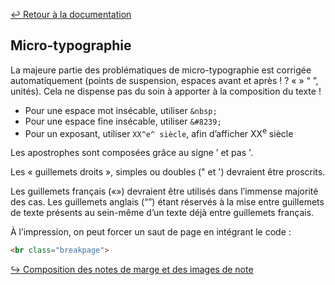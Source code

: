 [↩ Retour à la documentation](index.md)

## Micro-typographie

La majeure partie des problématiques de micro-typographie est corrigée automatiquement (points de suspension, espaces avant et après ! ? « » “ ”, unités). Cela ne dispense pas du soin à apporter à la composition du texte !

* Pour une espace mot insécable, utiliser `&nbsp;`    
* Pour une espace fine insécable, utiliser `&#8239;`
* Pour un exposant, utiliser `XX^e^ siècle`, afin d’afficher XX<sup>e</sup> siècle

Les apostrophes sont composées grâce au signe ’ et pas '.

Les « guillemets droits », simples ou doubles (" et ') devraient être proscrits.

Les guillemets français («») devraient être utilisés dans l’immense majorité des cas. Les guillemets anglais (“”) étant réservés à la mise entre guillemets de texte présents au sein-même d’un texte déjà entre guillemets français.


À l’impression, on peut forcer un saut de page en intégrant le code :
```html
<br class="breakpage">
```

[↪ Composition des notes de marge et des images de note](notes.md)
